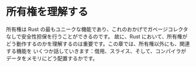 <!--
# Understanding Ownership
-->

# 所有権を理解する

<!--
Ownership is Rust’s most unique feature, and it enables Rust to make memory
safety guarantees without needing a garbage collector. Therefore, it’s
important to understand how ownership works in Rust. In this chapter we’ll
talk about ownership as well as several related features: borrowing, slices,
and how Rust lays data out in memory.
-->

所有権は Rust の最もユニークな機能であり、これのおかげでガベージコレクタなしで安全性担保を行うことができるのです。
故に、Rust において、所有権がどう動作するのかを理解するのは重要です。この章では、所有権以外にも、関連する機能を
いくつか話していきます：借用、スライス、そして、コンパイラがデータをメモリにどう配置するかです。
